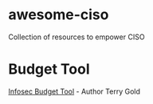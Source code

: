 # awesome-ciso
Collection of resources to empower CISO

# Budget Tool 
[Infosec Budget Tool](https://github.com/sashank/awesome-ciso/blob/main/InfoSecBudget_v1.0.2.xlsm) - Author Terry Gold

